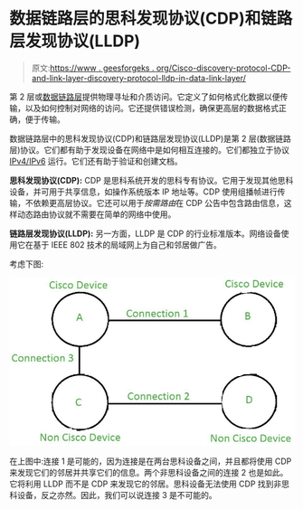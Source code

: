 # 数据链路层的思科发现协议(CDP)和链路层发现协议(LLDP)

> 原文:[https://www . geesforgeks . org/Cisco-discovery-protocol-CDP-and-link-layer-discovery-protocol-lldp-in-data-link-layer/](https://www.geeksforgeeks.org/cisco-discovery-protocol-cdp-and-link-layer-discovery-protocol-lldp-in-data-link-layer/)

第 2 层或[数据链路层](https://www.geeksforgeeks.org/layers-of-osi-model/)提供物理寻址和介质访问。它定义了如何格式化数据以便传输，以及如何控制对网络的访问。它还提供错误检测，确保更高层的数据格式正确，便于传输。

数据链路层中的思科发现协议(CDP)和链路层发现协议(LLDP)是第 2 层(数据链路层)协议。它们都有助于发现设备在网络中是如何相互连接的。它们都独立于协议 [IPv4/IPv6](https://www.geeksforgeeks.org/differences-between-ipv4-and-ipv6/) 运行。它们还有助于验证和创建文档。

**思科发现协议(CDP):**
CDP 是思科系统开发的思科专有协议。它用于发现其他思科设备，并可用于共享信息，如操作系统版本 IP 地址等。CDP 使用组播帧进行传输，不依赖更高层协议。它还可以用于*按需路由*在 CDP 公告中包含路由信息，这样动态路由协议就不需要在简单的网络中使用。

**链路层发现协议(LLDP):**
另一方面，LLDP 是 CDP 的行业标准版本。网络设备使用它在基于 IEEE 802 技术的局域网上为自己和邻居做广告。

考虑下图:

![](img/8747c16e7a1f8566dfe872aa4f91a884.png)

在上图中:连接 1 是可能的，因为连接是在两台思科设备之间，并且都将使用 CDP 来发现它们的邻居并共享它们的信息。两个非思科设备之间的连接 2 也是如此。它将利用 LLDP 而不是 CDP 来发现它的邻居。思科设备无法使用 CDP 找到非思科设备，反之亦然。因此，我们可以说连接 3 是不可能的。